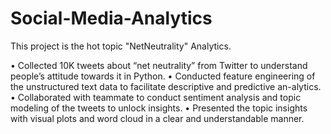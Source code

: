 # Social-Media-Analytics
This project is the hot topic "NetNeutrality" Analytics. 

•	Collected 10K tweets about “net neutrality” from Twitter to understand people’s attitude towards it in Python.
•	Conducted feature engineering of the unstructured text data to facilitate descriptive and predictive an-alytics.
•	Collaborated with teammate to conduct sentiment analysis and topic modeling of the tweets to unlock insights.
•	Presented the topic insights with visual plots and word cloud in a clear and understandable manner.
